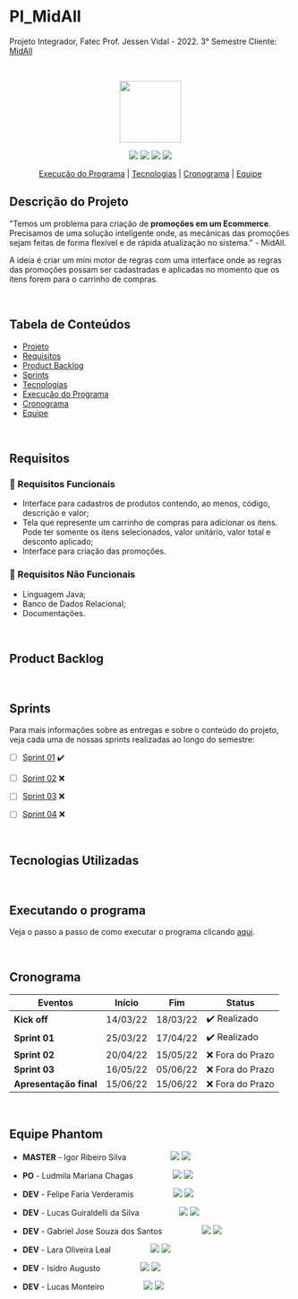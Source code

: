 # PI_MidAll
Projeto Integrador, Fatec Prof. Jessen Vidal - 2022. 3° Semestre
Cliente: <a href="https://www.midall.com.br/">MidAll</a>

<br><p align="center">
 <a href="https://www.midall.com.br/"><img src="https://static.wixstatic.com/media/456d95_16b15ab71cf54b9aa97150aaefefbbde~mv2.png/v1/fill/w_142,h_113,al_c,usm_0.66_1.00_0.01,enc_auto/Logo%2520MidAll_edited.png" width="110"/></a>
</p>

<p align="center"> 
 <img src="https://img.shields.io/badge/Status%3A-BUILDING-orange"/>
 <a href="https://www.java.com/pt-BR/"><img src="https://img.shields.io/badge/Language%3A-JAVA-red"/></a>
 <a href="https://www.midall.com.br/"><img src="https://img.shields.io/badge/Client%3A-MID%20ALL-blue"/></a>
 <a href="http://fatecsjc-prd.azurewebsites.net/"><img src="https://img.shields.io/badge/Institution%3A-FATEC-blueviolet"/></a>
</p>

<p align="center">
 <a href="#executando-o-programa">Execução do Programa</a> |  <a href="#tecnologias-utilizadas">Tecnologias</a> |  <a href="#cronograma">Cronograma</a> 
|  <a href="#equipe-phantom">Equipe</a>
</p>

## Descrição do Projeto
"Temos um problema para criação de **promoções em um Ecommerce**. Precisamos de uma solução inteligente onde, as mecânicas das promoções sejam feitas de forma flexível e de rápida atualização no sistema." - MidAll.

A ideia é criar um mini motor de regras com uma interface onde as regras das promoções possam ser cadastradas e aplicadas no momento que os itens forem para o carrinho de compras.

<br>

## Tabela de Conteúdos

 - [Projeto](#descrição-do-projeto)
 - [Requisitos](#requisitos)
 - [Product Backlog](#product-backlog)  
 - [Sprints](#sprints)
 - [Tecnologias](#tecnologias-utilizadas)
 - [Execução do Programa](#executando-o-programa)
 - [Cronograma](#cronograma)
 - [Equipe](#equipe-phantom)

<br>

## Requisitos

### 📌 Requisitos Funcionais

- Interface para cadastros de produtos contendo, ao menos, código, descrição e valor;
- Tela que represente um carrinho de compras para adicionar os itens. Pode ter somente os
itens selecionados, valor unitário, valor total e desconto aplicado;
- Interface para criação das promoções.

### 📌 Requisitos Não Funcionais

- Linguagem Java;
- Banco de Dados Relacional;
- Documentações.

<br>

## Product Backlog

<p align="center">
</p>

<br>

## Sprints
Para mais informações sobre as entregas e sobre o conteúdo do projeto, veja cada uma de nossas sprints realizadas ao longo do semestre: <br>

- [ ] [Sprint 01](https://github.com/PhatomFatec/PI_3Semestre/tree/main/Sprints/Sprint01/README.md) ✔️
 
- [ ] [Sprint 02](https://github.com/PhatomFatec/PI_3Semestre/tree/main/Sprints/Sprint02/README.md) ❌
 
- [ ] [Sprint 03](https://github.com/PhatomFatec/PI_3Semestre/tree/main/Sprints/Sprint03/README.md) ❌
  
- [ ] [Sprint 04](https://github.com/PhatomFatec/PI_3Semestre/tree/main/Sprints/Sprint04/README.md) ❌
 
 <br>

## Tecnologias Utilizadas

<p align="center">
</p>
 
<br>

## Executando o programa 
Veja o passo a passo de como executar o programa clicando [aqui](https://github.com/PhatomFatec/PI_3Semestre/tree/main/Instala%C3%A7%C3%A3o).
 


<br>

## Cronograma

| Eventos         | Início   | Fim      | Status |
|-----------------|----------|----------|--------|
| **Kick off**    | 14/03/22 | 18/03/22 |   ✔️ Realizado      |
| **Sprint 01**   | 25/03/22 | 17/04/22 |   ✔️ Realizado      |
| **Sprint 02**   | 20/04/22 | 15/05/22 |   ❌ Fora do Prazo  |
| **Sprint 03**   | 16/05/22 | 05/06/22 |   ❌ Fora do Prazo  |
| **Apresentação final** | 15/06/22 | 15/06/22 |   ❌ Fora do Prazo  |

<br>

## Equipe Phantom

* **MASTER** - Igor Ribeiro Silva &nbsp; &nbsp; &nbsp; &nbsp; &nbsp; &nbsp; &nbsp; &nbsp; &nbsp;&nbsp;
[<img src="https://img.shields.io/badge/linkedin-%230077B5.svg?&style=for-the-badge&logo=linkedin&logoColor=white&color=3d3d3d"/>](https://www.linkedin.com/in/igor-ribeiro-8571a6210/)
[<img src="https://img.shields.io/badge/github%20-%23121011.svg?&style=for-the-badge&logo=github&logoColor=white&color=3d3d3d"/>](https://github.com/IgorRibeiro-S)

* **PO** - Ludmila Mariana Chagas &nbsp; &nbsp; &nbsp; &nbsp; &nbsp; &nbsp; &nbsp; &nbsp;&nbsp;
[<img src="https://img.shields.io/badge/linkedin-%230077B5.svg?&style=for-the-badge&logo=linkedin&logoColor=white&color=3d3d3d"/>](https://www.linkedin.com/in/ludmila-chagas-273548187/)
[<img src="https://img.shields.io/badge/github%20-%23121011.svg?&style=for-the-badge&logo=github&logoColor=white&color=3d3d3d"/>](https://github.com/ludmila-chagas)

* **DEV** - Felipe Faria Verderamis &nbsp; &nbsp; &nbsp; &nbsp; &nbsp; &nbsp; &nbsp; &nbsp;&nbsp;
[<img src="https://img.shields.io/badge/linkedin-%230077B5.svg?&style=for-the-badge&logo=linkedin&logoColor=white&color=3d3d3d"/>](https://www.linkedin.com/in/felipe-faria-verderamis-3b9b10202/)
[<img src="https://img.shields.io/badge/github%20-%23121011.svg?&style=for-the-badge&logo=github&logoColor=white&color=3d3d3d"/>](https://github.com/FelipeFariaVerde)

* **DEV** - Lucas Guiraldelli da Silva &nbsp; &nbsp; &nbsp; &nbsp; &nbsp; &nbsp; &nbsp; &nbsp;&nbsp;
[<img src="https://img.shields.io/badge/linkedin-%230077B5.svg?&style=for-the-badge&logo=linkedin&logoColor=white&color=3d3d3d"/>](https://www.linkedin.com/in/lucasguiraldelli/)
[<img src="https://img.shields.io/badge/github%20-%23121011.svg?&style=for-the-badge&logo=github&logoColor=white&color=3d3d3d"/>](https://github.com/LucasGuiraldelli)

* **DEV** - Gabriel Jose Souza dos Santos &nbsp; &nbsp; &nbsp; &nbsp; &nbsp; &nbsp; &nbsp; &nbsp;&nbsp;
[<img src="https://img.shields.io/badge/linkedin-%230077B5.svg?&style=for-the-badge&logo=linkedin&logoColor=white&color=3d3d3d" />](https://www.linkedin.com/in/gabriel-santos-87922b170/)
[<img src="https://img.shields.io/badge/github%20-%23121011.svg?&style=for-the-badge&logo=github&logoColor=white&color=3d3d3d"/>](https://github.com/gabrieljssantos)

* **DEV** - Lara Oliveira Leal &nbsp; &nbsp; &nbsp; &nbsp; &nbsp; &nbsp; &nbsp; &nbsp;&nbsp;
[<img src="https://img.shields.io/badge/linkedin-%230077B5.svg?&style=for-the-badge&logo=linkedin&logoColor=white&color=3d3d3d"/>](https://www.linkedin.com/in/lara-leal-527b7020a/)
[<img src="https://img.shields.io/badge/github%20-%23121011.svg?&style=for-the-badge&logo=github&logoColor=white&color=3d3d3d"/>](https://github.com/lara-leal)

* **DEV** - Isidro Augusto  &nbsp; &nbsp; &nbsp; &nbsp; &nbsp; &nbsp; &nbsp; &nbsp;&nbsp;
[<img src="https://img.shields.io/badge/linkedin-%230077B5.svg?&style=for-the-badge&logo=linkedin&logoColor=white&color=3d3d3d"/>](https://www.linkedin.com/in/isidro-augusto-4671661a4/)
[<img src="https://img.shields.io/badge/github%20-%23121011.svg?&style=for-the-badge&logo=github&logoColor=white&color=3d3d3d"/>](https://github.com/Isidro013)

* **DEV** - Lucas Monteiro  &nbsp; &nbsp; &nbsp; &nbsp; &nbsp; &nbsp; &nbsp; &nbsp;&nbsp;
[<img src="https://img.shields.io/badge/linkedin-%230077B5.svg?&style=for-the-badge&logo=linkedin&logoColor=white&color=3d3d3d"/>](https://www.linkedin.com/in/lucas-monteiro-56585117b/)
[<img src="https://img.shields.io/badge/github%20-%23121011.svg?&style=for-the-badge&logo=github&logoColor=white&color=3d3d3d"/>](https://github.com/LucasMonteiiroo)
